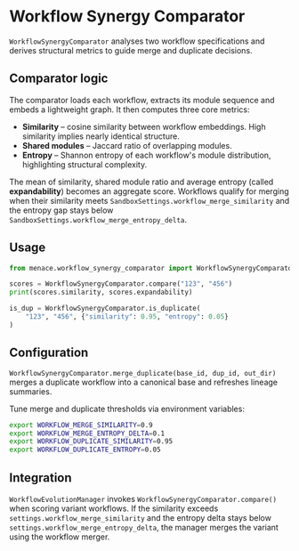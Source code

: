# Workflow Synergy Comparator

`WorkflowSynergyComparator` analyses two workflow specifications and derives
structural metrics to guide merge and duplicate decisions.

## Comparator logic

The comparator loads each workflow, extracts its module sequence and embeds a
lightweight graph.  It then computes three core metrics:

- **Similarity** – cosine similarity between workflow embeddings.  High
  similarity implies nearly identical structure.
- **Shared modules** – Jaccard ratio of overlapping modules.
- **Entropy** – Shannon entropy of each workflow's module distribution,
  highlighting structural complexity.

The mean of similarity, shared module ratio and average entropy (called
**expandability**) becomes an aggregate score.  Workflows qualify for merging
when their similarity meets `SandboxSettings.workflow_merge_similarity` and the
entropy gap stays below `SandboxSettings.workflow_merge_entropy_delta`.

## Usage

```python
from menace.workflow_synergy_comparator import WorkflowSynergyComparator

scores = WorkflowSynergyComparator.compare("123", "456")
print(scores.similarity, scores.expandability)

is_dup = WorkflowSynergyComparator.is_duplicate(
    "123", "456", {"similarity": 0.95, "entropy": 0.05}
)
```

## Configuration

`WorkflowSynergyComparator.merge_duplicate(base_id, dup_id, out_dir)` merges a
duplicate workflow into a canonical base and refreshes lineage summaries.

Tune merge and duplicate thresholds via environment variables:

```bash
export WORKFLOW_MERGE_SIMILARITY=0.9
export WORKFLOW_MERGE_ENTROPY_DELTA=0.1
export WORKFLOW_DUPLICATE_SIMILARITY=0.95
export WORKFLOW_DUPLICATE_ENTROPY=0.05
```

## Integration

`WorkflowEvolutionManager` invokes `WorkflowSynergyComparator.compare()` when
scoring variant workflows.  If the similarity exceeds
`settings.workflow_merge_similarity` and the entropy delta stays below
`settings.workflow_merge_entropy_delta`, the manager merges the variant using
the workflow merger.

